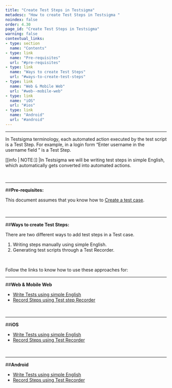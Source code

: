 ```yaml
---
title: "Create Test Steps in Testsigma"
metadesc: "How to create Test Steps in Testsigma "
noindex: false
order: 4.30
page_id: "Create Test Steps in Testsigma"
warning: false
contextual_links:
- type: section
  name: "Contents"
- type: link
  name: "Pre-requisites"
  url: "#pre-requisites"
- type: link
  name: "Ways to create Test Steps"
  url: "#ways-to-create-test-steps"
- type: link
  name: "Web & Mobile Web"
  url: "#web--mobile-web"
- type: link
  name: "iOS"
  url: "#ios"
- type: link
  name: "Android"
  url: "#android"
---
```


---

In Testsigma terminology, each automated action executed by the test script is a Test Step. For example, in a login form “Enter username in the username field ” is a Test Step.

[[info | NOTE:]]
|In Testsigma we will be writing test steps in simple English,  which automatically gets converted into automated actions.

&emsp;

---
##**Pre-requisites:**

This document assumes that you know how to [Create a test case](https://testsigma.com/docs/test-cases/manage/add-edit-delete/).

&emsp;

---
##**Ways to create Test Steps:**

There are two different ways to add test steps in a Test case.
 1. Writing steps manually using simple English.
 2. Generating test scripts through a Test Recorder.

&emsp;

Follow the links to know how to use these approaches for: 

---
##**Web & Mobile Web**

 * [Write Tests using simple English](https://testsigma.com/docs/test-cases/create-steps-nl/web-apps/overview/)
 * [Record Steps using Test step Recorder](https://testsigma.com/docs/test-cases/create-steps-recorder/web-apps/overview/)

&emsp;

---
##**iOS**

 * [Write Tests using simple English](https://testsigma.com/docs/test-cases/step-types/overview/)
 * [Record Steps using Test Recorder](https://testsigma.com/docs/test-cases/create-steps-recorder/ios-apps/overview/)

&emsp;

---
##**Android**
 * [Write Tests using simple English](https://testsigma.com/docs/test-cases/step-types/overview/)
 * [Record Steps using Test Recorder](https://testsigma.com/docs/test-cases/create-steps-recorder/android-apps/overview/) 








